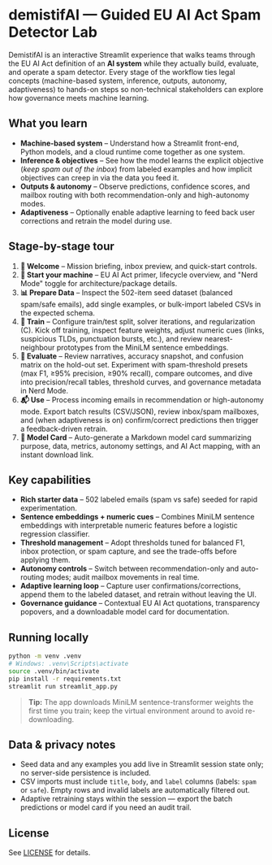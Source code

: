 # demistifAI — Guided EU AI Act Spam Detector Lab

DemistifAI is an interactive Streamlit experience that walks teams through the EU AI Act definition of an **AI system** while they actually build, evaluate, and operate a spam detector. Every stage of the workflow ties legal concepts (machine-based system, inference, outputs, autonomy, adaptiveness) to hands-on steps so non-technical stakeholders can explore how governance meets machine learning.

## What you learn
- **Machine-based system** – Understand how a Streamlit front-end, Python models, and a cloud runtime come together as one system.
- **Inference & objectives** – See how the model learns the explicit objective (*keep spam out of the inbox*) from labeled examples and how implicit objectives can creep in via the data you feed it.
- **Outputs & autonomy** – Observe predictions, confidence scores, and mailbox routing with both recommendation-only and high-autonomy modes.
- **Adaptiveness** – Optionally enable adaptive learning to feed back user corrections and retrain the model during use.

## Stage-by-stage tour
1. **🚀 Welcome** – Mission briefing, inbox preview, and quick-start controls.
2. **🧭 Start your machine** – EU AI Act primer, lifecycle overview, and "Nerd Mode" toggle for architecture/package details.
3. **📊 Prepare Data** – Inspect the 502-item seed dataset (balanced spam/safe emails), add single examples, or bulk-import labeled CSVs in the expected schema.
4. **🧠 Train** – Configure train/test split, solver iterations, and regularization (C). Kick off training, inspect feature weights, adjust numeric cues (links, suspicious TLDs, punctuation bursts, etc.), and review nearest-neighbour prototypes from the MiniLM sentence embeddings.
5. **🧪 Evaluate** – Review narratives, accuracy snapshot, and confusion matrix on the hold-out set. Experiment with spam-threshold presets (max F1, ≥95% precision, ≥90% recall), compare outcomes, and dive into precision/recall tables, threshold curves, and governance metadata in Nerd Mode.
6. **📬 Use** – Process incoming emails in recommendation or high-autonomy mode. Export batch results (CSV/JSON), review inbox/spam mailboxes, and (when adaptiveness is on) confirm/correct predictions then trigger a feedback-driven retrain.
7. **📄 Model Card** – Auto-generate a Markdown model card summarizing purpose, data, metrics, autonomy settings, and AI Act mapping, with an instant download link.

## Key capabilities
- **Rich starter data** – 502 labeled emails (spam vs safe) seeded for rapid experimentation.
- **Sentence embeddings + numeric cues** – Combines MiniLM sentence embeddings with interpretable numeric features before a logistic regression classifier.
- **Threshold management** – Adopt thresholds tuned for balanced F1, inbox protection, or spam capture, and see the trade-offs before applying them.
- **Autonomy controls** – Switch between recommendation-only and auto-routing modes; audit mailbox movements in real time.
- **Adaptive learning loop** – Capture user confirmations/corrections, append them to the labeled dataset, and retrain without leaving the UI.
- **Governance guidance** – Contextual EU AI Act quotations, transparency popovers, and a downloadable model card for documentation.

## Running locally
```bash
python -m venv .venv
# Windows: .venv\Scripts\activate
source .venv/bin/activate
pip install -r requirements.txt
streamlit run streamlit_app.py
```

> **Tip:** The app downloads MiniLM sentence-transformer weights the first time you train; keep the virtual environment around to avoid re-downloading.

## Data & privacy notes
- Seed data and any examples you add live in Streamlit session state only; no server-side persistence is included.
- CSV imports must include `title`, `body`, and `label` columns (labels: `spam` or `safe`). Empty rows and invalid labels are automatically filtered out.
- Adaptive retraining stays within the session — export the batch predictions or model card if you need an audit trail.

## License
See [LICENSE](LICENSE) for details.
